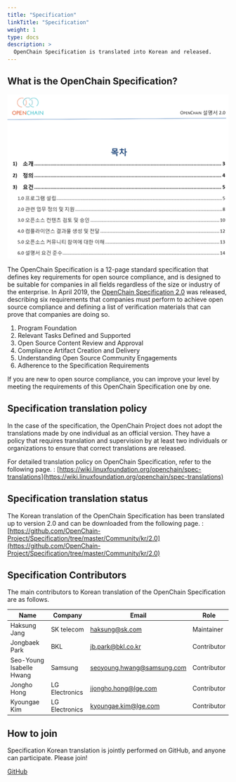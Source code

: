 ```yaml
---
title: "Specification"
linkTitle: "Specification"
weight: 1
type: docs
description: >
  OpenChain Specification is translated into Korean and released.
---
```

## What is the OpenChain Specification?
![Specification](spec.png) 

The OpenChain Specification is a 12-page standard specification that defines key requirements for open source compliance, and is designed to be suitable for companies in all fields regardless of the size or industry of the enterprise. In April 2019, the [OpenChain Specification 2.0](https://wiki.linuxfoundation.org/_media/openchain/openchainspec-2.0.pdf) was released, describing six requirements that companies must perform to achieve open source compliance and defining a list of verification materials that can prove that companies are doing so.

1. Program Foundation
2. Relevant Tasks Defined and Supported
3. Open Source Content Review and Approval
4. Compliance Artifact Creation and Delivery
5. Understanding Open Source Community Engagements
6. Adherence to the Specification Requirements

If you are new to open source compliance, you can improve your level by meeting the requirements of this OpenChain Specification one by one.

## Specification translation policy

In the case of the specification, the OpenChain Project does not adopt the translations made by one individual as an official version. They have a policy that requires translation and supervision by at least two individuals or organizations to ensure that correct translations are released.

For detailed translation policy on OpenChain Specification, refer to the following page. : [https://wiki.linuxfoundation.org/openchain/spec-translations](https://wiki.linuxfoundation.org/openchain/spec-translations)

## Specification translation status

The Korean translation of the OpenChain Specification has been translated up to version 2.0 and can be downloaded from the following page. : [https://github.com/OpenChain-Project/Specification/tree/master/Community/kr/2.0](https://github.com/OpenChain-Project/Specification/tree/master/Community/kr/2.0)

## Specification Contributors

The main contributors to Korean translation of the OpenChain Specification are as follows.

| Name            | Company           | Email | Role |
|-------------------|-----------------|------|------|
| Haksung Jang   | SK telecom  | haksung@sk.com | Maintainer |
| Jongbaek Park  | BKL | jb.park@bkl.co.kr | Contributor | 
| Seo-Young Isabelle Hwang  | Samsung | seoyoung.hwang@samsung.com | Contributor | 
| Jongho Hong  | LG Electronics | jjongho.hong@lge.com | Contributor | 
| Kyoungae Kim  | LG Electronics | kyoungae.kim@lge.com | Contributor | 

## How to join

Specification Korean translation is jointly performed on GitHub, and anyone can participate. Please join!

<div class="mx-auto">
	<a class="btn btn-lg btn-secondary mr-3 mb-4" href="https://github.com/OpenChain-Project/Specification/tree/master/Community/kr">
		GitHub <i class="fab fa-github ml-2 "></i>
	</a>
</div>

